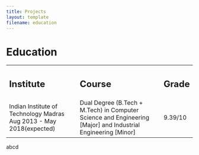 ```yaml
---
title: Projects
layout: template
filename: education
--- 
```


# Education

<table width="100%" align="center" border="0" cellspacing="0">
         <tr>
                  <td width="40%"><b><h2>Institute</h2></td>
                  <td width="40%"><b><h2>Course</h2></td>
                  <td width="20%"><b><h2>Grade</h2></td>
         </tr>
         <tr>
                  <td width="40%">Indian Institute of Technology Madras<br>Aug 2013 - May 2018(expected)</td>
                  <td width="50%">Dual Degree (B.Tech + M.Tech) in Computer Science and Engineering [Major] and Industrial Engineering [Minor]</td>
                  <td width="10%">9.39/10</td>
         </tr>
</table>
abcd
